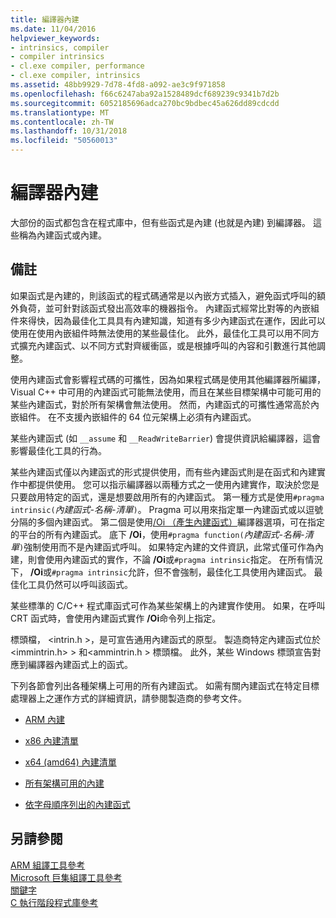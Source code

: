 ```yaml
---
title: 編譯器內建
ms.date: 11/04/2016
helpviewer_keywords:
- intrinsics, compiler
- compiler intrinsics
- cl.exe compiler, performance
- cl.exe compiler, intrinsics
ms.assetid: 48bb9929-7d78-4fd8-a092-ae3c9f971858
ms.openlocfilehash: f66c6247aba92a1528489dcf689239c9341b7d2b
ms.sourcegitcommit: 6052185696adca270bc9bdbec45a626dd89cdcdd
ms.translationtype: MT
ms.contentlocale: zh-TW
ms.lasthandoff: 10/31/2018
ms.locfileid: "50560013"
---
```

# <a name="compiler-intrinsics"></a>編譯器內建

大部份的函式都包含在程式庫中，但有些函式是內建 (也就是內建) 到編譯器。 這些稱為內建函式或內建。

## <a name="remarks"></a>備註

如果函式是內建的，則該函式的程式碼通常是以內嵌方式插入，避免函式呼叫的額外負荷，並可針對該函式發出高效率的機器指令。 內建函式經常比對等的內嵌組件來得快，因為最佳化工具具有內建知識，知道有多少內建函式在運作，因此可以使用在使用內嵌組件時無法使用的某些最佳化。 此外，最佳化工具可以用不同方式擴充內建函式、以不同方式對齊緩衝區，或是根據呼叫的內容和引數進行其他調整。

使用內建函式會影響程式碼的可攜性，因為如果程式碼是使用其他編譯器所編譯，Visual C++ 中可用的內建函式可能無法使用，而且在某些目標架構中可能可用的某些內建函式，對於所有架構會無法使用。 然而，內建函式的可攜性通常高於內嵌組件。 在不支援內嵌組件的 64 位元架構上必須有內建函式。

某些內建函式 (如 `__assume` 和 `__ReadWriteBarrier`) 會提供資訊給編譯器，這會影響最佳化工具的行為。

某些內建函式僅以內建函式的形式提供使用，而有些內建函式則是在函式和內建實作中都提供使用。 您可以指示編譯器以兩種方式之一使用內建實作，取決於您是只要啟用特定的函式，還是想要啟用所有的內建函式。 第一種方式是使用`#pragma intrinsic(`*內建函式-名稱-清單*`)`。 Pragma 可以用來指定單一內建函式或以逗號分隔的多個內建函式。 第二個是使用[/Oi （產生內建函式）](../build/reference/oi-generate-intrinsic-functions.md)編譯器選項，可在指定的平台的所有內建函式。 底下 **/Oi**，使用`#pragma function(`*內建函式-名稱-清單*`)`強制使用而不是內建函式呼叫。 如果特定內建的文件資訊，此常式僅可作為內建，則會使用內建函式的實作，不論 **/Oi**或`#pragma intrinsic`指定。 在所有情況下， **/Oi**或`#pragma intrinsic`允許，但不會強制，最佳化工具使用內建函式。 最佳化工具仍然可以呼叫該函式。

某些標準的 C/C++ 程式庫函式可作為某些架構上的內建實作使用。 如果，在呼叫 CRT 函式時，會使用內建函式實作 **/Oi**命令列上指定。

標頭檔， \<intrin.h >，是可宣告通用內建函式的原型。 製造商特定內建函式位於\<immintrin.h> > 和\<ammintrin.h > 標頭檔。 此外，某些 Windows 標頭宣告對應到編譯器內建函式上的函式。

下列各節會列出各種架構上可用的所有內建函式。 如需有關內建函式在特定目標處理器上之運作方式的詳細資訊，請參閱製造商的參考文件。

- [ARM 內建](../intrinsics/arm-intrinsics.md)

- [x86 內建清單](../intrinsics/x86-intrinsics-list.md)

- [x64 (amd64) 內建清單](../intrinsics/x64-amd64-intrinsics-list.md)

- [所有架構可用的內建](../intrinsics/intrinsics-available-on-all-architectures.md)

- [依字母順序列出的內建函式](../intrinsics/alphabetical-listing-of-intrinsic-functions.md)

## <a name="see-also"></a>另請參閱

[ARM 組譯工具參考](../assembler/arm/arm-assembler-reference.md)<br/>
[Microsoft 巨集組譯工具參考](../assembler/masm/microsoft-macro-assembler-reference.md)<br/>
[關鍵字](../cpp/keywords-cpp.md)<br/>
[C 執行階段程式庫參考](../c-runtime-library/c-run-time-library-reference.md)